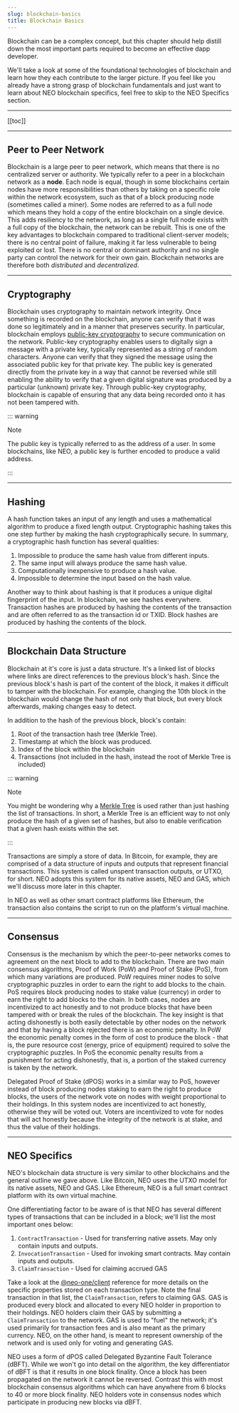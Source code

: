 ```yaml
---
slug: blockchain-basics
title: Blockchain Basics
---
```

Blockchain can be a complex concept, but this chapter should help distill down the most important parts required to become an effective dapp developer.

We'll take a look at some of the foundational technologies of blockchain and learn how they each contribute to the larger picture. If you feel like you already have a strong grasp of blockchain fundamentals and just want to learn about NEO blockchain specifics, feel free to skip to the NEO Specifics section.

---

[[toc]]

---

## Peer to Peer Network

Blockchain is a large peer to peer network, which means that there is no centralized server or authority. We typically refer to a peer in a blockchain network as a **node**. Each node is equal, though in some blockchains certain nodes have more responsibilities than others by taking on a specific role within the network ecosystem, such as that of a block producing node (sometimes called a miner). Some nodes are referred to as a full node which means they hold a copy of the entire blockchain on a single device. This adds resiliency to the network, as long as a single full node exists with a full copy of the blockchain, the network can be rebuilt. This is one of the key advantages to blockchain compared to traditional client-server models; there is no central point of failure, making it far less vulnerable to being exploited or lost. There is no central or dominant authority and no single party can control the network for their own gain. Blockchain networks are therefore both *distributed* and *decentralized*.

---

## Cryptography

Blockchain uses cryptography to maintain network integrity. Once something is recorded on the blockchain, anyone can verify that it was done so legitimately and in a manner that preserves security. In particular, blockchain employs [public-key cryptography](https://en.wikipedia.org/wiki/Public-key_cryptography) to secure communication on the network. Public-key cryptography enables users to digitally sign a message with a private key, typically represented as a string of random characters. Anyone can verify that they signed the message using the associated public key for that private key. The public key is generated directly from the private key in a way that cannot be reversed while still enabling the ability to verify that a given digital signature was produced by a particular (unknown) private key. Through public-key cryptography, blockchain is capable of ensuring that any data being recorded onto it has not been tampered with.

::: warning

Note

The public key is typically referred to as the address of a user. In some blockchains, like NEO, a public key is further encoded to produce a valid address.

:::

---

## Hashing

A hash function takes an input of any length and uses a mathematical algorithm to produce a fixed length output. Cryptographic hashing takes this one step further by making the hash cryptographically secure. In summary, a cryptographic hash function has several qualities:

  1. Impossible to produce the same hash value from different inputs.
  2. The same input will always produce the same hash value.
  3. Computationally inexpensive to produce a hash value.
  4. Impossible to determine the input based on the hash value.

Another way to think about hashing is that it produces a unique digital fingerprint of the input. In blockchain, we see hashes everywhere. Transaction hashes are produced by hashing the contents of the transaction and are often referred to as the transaction id or TXID. Block hashes are produced by hashing the contents of the block.

---

## Blockchain Data Structure

Blockchain at it's core is just a data structure. It's a linked list of blocks where links are direct references to the previous block's hash. Since the previous block's hash is part of the content of the block, it makes it difficult to tamper with the blockchain. For example, changing the 10th block in the blockchain would change the hash of not only that block, but every block afterwards, making changes easy to detect.

In addition to the hash of the previous block, block's contain:

  1. Root of the transaction hash tree (Merkle Tree).
  2. Timestamp at which the block was produced.
  3. Index of the block within the blockchain
  4. Transactions (not included in the hash, instead the root of Merkle Tree is included)

::: warning

Note

You might be wondering why a [Merkle Tree](https://en.wikipedia.org/wiki/Merkle_tree) is used rather than just hashing the list of transactions. In short, a Merkle Tree is an efficient way to not only produce the hash of a given set of hashes, but also to enable verification that a given hash exists within the set.

:::

Transactions are simply a store of data. In Bitcoin, for example, they are comprised of a data structure of inputs and outputs that represent financial transactions. This system is called unspent transaction outputs, or UTXO, for short. NEO adopts this system for its native assets, NEO and GAS, which we'll discuss more later in this chapter.

In NEO as well as other smart contract platforms like Ethereum, the transaction also contains the script to run on the platform's virtual machine.

---

## Consensus

Consensus is the mechanism by which the peer-to-peer networks comes to agreement on the next block to add to the blockchain. There are two main consensus algorithms, Proof of Work (PoW) and Proof of Stake (PoS), from which many variations are produced. PoW requires miner nodes to solve cryptographic puzzles in order to earn the right to add blocks to the chain. PoS requires block producing nodes to stake value (currency) in order to earn the right to add blocks to the chain. In both cases, nodes are incentivized to act honestly and to not produce blocks that have been tampered with or break the rules of the blockchain. The key insight is that acting dishonestly is both easily detectable by other nodes on the network and that by having a block rejected there is an economic penalty. In PoW the economic penalty comes in the form of cost to produce the block - that is, the pure resource cost (energy, price of equipment) required to solve the cryptographic puzzles. In PoS the economic penalty results from a punishment for acting dishonestly, that is, a portion of the staked currency is taken by the network.

Delegated Proof of Stake (dPOS) works in a similar way to PoS, however instead of block producing nodes staking to earn the right to produce blocks, the users of the network vote on nodes with weight proportional to their holdings. In this system nodes are incentivized to act honestly, otherwise they will be voted out. Voters are incentivized to vote for nodes that will act honestly because the integrity of the network is at stake, and thus the value of their holdings.

---

## NEO Specifics

NEO's blockchain data structure is very similar to other blockchains and the general outline we gave above. Like Bitcoin, NEO uses the UTXO model for its native assets, NEO and GAS. Like Ethereum, NEO is a full smart contract platform with its own virtual machine.

One differentiating factor to be aware of is that NEO has several different types of transactions that can be included in a block; we'll list the most important ones below:

  1. `ContractTransaction` - Used for transferring native assets. May only contain inputs and outputs.
  2. `InvocationTransaction` - Used for invoking smart contracts. May contain inputs and outputs.
  3. `ClaimTransaction` - Used for claiming accrued GAS

Take a look at the [@neo-one/client](/docs/client) reference for more details on the specific properties stored on each transaction type. Note the final transaction in that list, the `ClaimTransaction`, refers to claiming GAS. GAS is produced every block and allocated to every NEO holder in proportion to their holdings. NEO holders claim their GAS by submitting a `ClaimTransaction` to the network. GAS is used to "fuel" the network; it's used primarily for transaction fees and is also meant as the primary currency. NEO, on the other hand, is meant to represent ownership of the network and is used only for voting and generating GAS.

NEO uses a form of dPOS called Delegated Byzantine Fault Tolerance (dBFT). While we won't go into detail on the algorithm, the key differentiator of dBFT is that it results in one block finality. Once a block has been propagated on the network it cannot be reversed. Contrast this with most blockchain consensus algorithms which can have anywhere from 6 blocks to 40 or more block finality. NEO holders vote in consensus nodes which participate in producing new blocks via dBFT.

